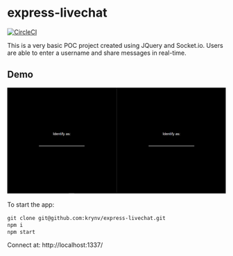 # express-livechat

[![CircleCI](https://circleci.com/gh/krynv/express-livechat.svg?style=svg)](https://circleci.com/gh/krynv/express-livechat)

This is a very basic POC project created using JQuery and Socket.io. 
Users are able to enter a username and share messages in real-time.

## Demo
![Demo](express-livechat-demo.gif)

To start the app:

    git clone git@github.com:krynv/express-livechat.git
    npm i
    npm start

Connect at: http://localhost:1337/
